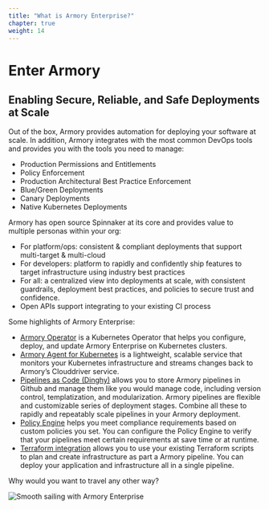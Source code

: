 ```yaml
---
title: "What is Armory Enterprise?"
chapter: true
weight: 14
---
```


# Enter Armory 
## Enabling Secure, Reliable, and Safe Deployments at Scale

Out of the box, Armory provides automation for deploying your software at scale. In addition, Armory integrates with the most common DevOps tools and provides you with the tools you need to manage:

- Production Permissions and Entitlements
- Policy Enforcement
- Production Architectural Best Practice Enforcement
- Blue/Green Deployments
- Canary Deployments
- Native Kubernetes Deployments

Armory has open source Spinnaker at its core and provides value to multiple personas within your org:  

- For platform/ops: consistent & compliant deployments that support multi-target & multi-cloud
- For developers: platform to rapidly and confidently ship features to target infrastructure using industry best practices
- For all: a centralized view into deployments at scale, with consistent guardrails, deployment best practices, and policies to secure trust and confidence.
- Open APIs support integrating to your existing CI process


Some highlights of Armory Enterprise:

- [Armory Operator](https://docs.armory.io/docs/installation/armory-operator/) is a Kubernetes Operator that helps you configure, deploy, and update Armory Enterprise on Kubernetes clusters.
- [Armory Agent for Kubernetes](https://docs.armory.io/docs/armory-agent/) is a lightweight, scalable service that monitors your Kubernetes infrastructure and streams changes back to Armory’s Clouddriver service.
- [Pipelines as Code (Dinghy)](https://docs.armory.io/docs/spinnaker-user-guides/using-dinghy/) allows you to store Armory pipelines in Github and manage them like you would manage code, including version control, templatization, and modularization. Armory pipelines are flexible and customizable series of deployment stages. Combine all these to rapidly and repeatably scale pipelines in your Armory deployment.
- [Policy Engine](https://docs.armory.io/docs/armory-admin/policy-engine-enable/) helps you meet compliance requirements based on custom policies you set. You can configure the Policy Engine to verify that your pipelines meet certain requirements at save time or at runtime.
- [Terraform integration](https://docs.armory.io/docs/spinnaker-user-guides/terraform-use-integration/) allows you to use your existing Terraform scripts to plan and create infrastructure as part a Armory pipeline. You can deploy your application and infrastructure all in a single pipeline.


Why would you want to travel any other way?

![Smooth sailing with Armory Enterprise](/images/Armory-highway.jpeg)

